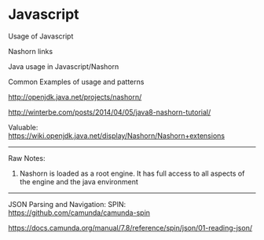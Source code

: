 # Javascript

Usage of Javascript

Nashorn links

Java usage in Javascript/Nashorn

Common Examples of usage and patterns


http://openjdk.java.net/projects/nashorn/

http://winterbe.com/posts/2014/04/05/java8-nashorn-tutorial/

Valuable:
https://wiki.openjdk.java.net/display/Nashorn/Nashorn+extensions



----

Raw Notes:

1. Nashorn is loaded as a root engine.  It has full access to all aspects of the engine and the java environment


---

JSON Parsing and Navigation: SPIN: 
https://github.com/camunda/camunda-spin

https://docs.camunda.org/manual/7.8/reference/spin/json/01-reading-json/

